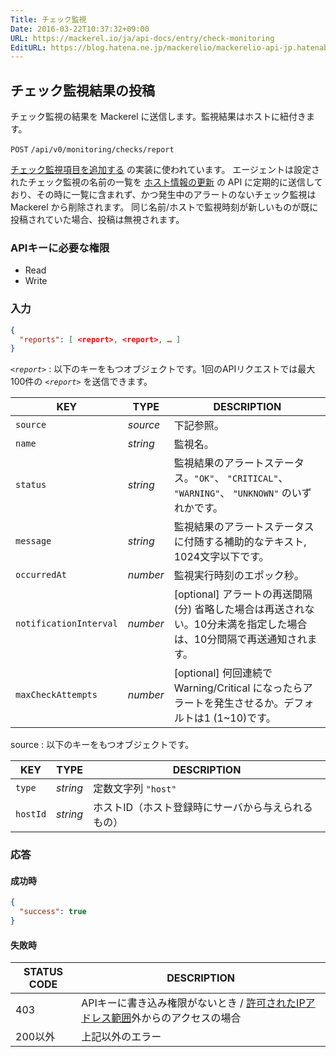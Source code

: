 ```yaml
---
Title: チェック監視
Date: 2016-03-22T10:37:32+09:00
URL: https://mackerel.io/ja/api-docs/entry/check-monitoring
EditURL: https://blog.hatena.ne.jp/mackerelio/mackerelio-api-jp.hatenablog.mackerel.io/atom/entry/10328537792368065674
---
```


<h2 id="post">チェック監視結果の投稿</h2>

チェック監視の結果を Mackerel に送信します。監視結果はホストに紐付きます。

<p class="type-post">
  <code>POST</code>
  <code>/api/v0/monitoring/checks/report</code>
</p>

[チェック監視項目を追加する](https://mackerel.io/ja/docs/entry/custom-checks) の実装に使われています。
エージェントは設定されたチェック監視の名前の一覧を [ホスト情報の更新](/ja/api-docs/entry/hosts#update-information) の API に定期的に送信しており、その時に一覧に含まれず、かつ発生中のアラートのないチェック監視は Mackerel から削除されます。
同じ名前/ホストで監視時刻が新しいものが既に投稿されていた場合、投稿は無視されます。

### APIキーに必要な権限

<ul class="api-key">
  <li class="label-read">Read</li>
  <li class="label-write">Write</li>
</ul>

### 入力

```json
{
  "reports": [ <report>, <report>, … ]
}
```

<i>`<report>`</i> : 以下のキーをもつオブジェクトです。1回のAPIリクエストでは最大100件の <i>`<report>`</i> を送信できます。

| KEY          | TYPE     | DESCRIPTION                      |
| ------------ | -------- | -------------------------------- |
| `source`     | *source* | 下記参照。                         |
| `name`       | *string* | 監視名。                           |
| `status`     | *string* | 監視結果のアラートステータス。`"OK"`、 `"CRITICAL"`、 `"WARNING"`、 `"UNKNOWN"` のいずれかです。 |
| `message`    | *string* | 監視結果のアラートステータスに付随する補助的なテキスト, 1024文字以下です。 |
| `occurredAt` | *number* | 監視実行時刻のエポック秒。 |
| `notificationInterval` | *number*   | [optional] アラートの再送間隔 (分) 省略した場合は再送されない。10分未満を指定した場合は、10分間隔で再送通知されます。 |
| `maxCheckAttempts` | *number* | [optional] 何回連続で Warning/Critical になったらアラートを発生させるか。デフォルトは1 (1~10)です。 |

<span class="table-code">source</span> : 以下のキーをもつオブジェクトです。

| KEY          | TYPE     | DESCRIPTION                      |
| ------------ | -------- | -------------------------------- |
| `type`       | *string* | 定数文字列 `"host"`              |
| `hostId`     | *string* | ホストID（ホスト登録時にサーバから与えられるもの）|

### 応答

#### 成功時

```json
{
  "success": true
}
```

#### 失敗時

<table class="default api-error-table">
  <thead>
    <tr>
      <th class="status-code">STATUS CODE</th>
      <th class="description">DESCRIPTION</th>
    </tr>
  </thead>
  <tbody>
    <tr>
      <td>403</td>
      <td>APIキーに書き込み権限がないとき / <a href="https://mackerel.io/ja/docs/entry/faq/organization/ip-restriction" target="_blank">許可されたIPアドレス範囲</a>外からのアクセスの場合</td>
    </tr>
    <tr>
      <td>200以外</td>
      <td>上記以外のエラー</td>
    </tr>
  </tbody>
</table>
